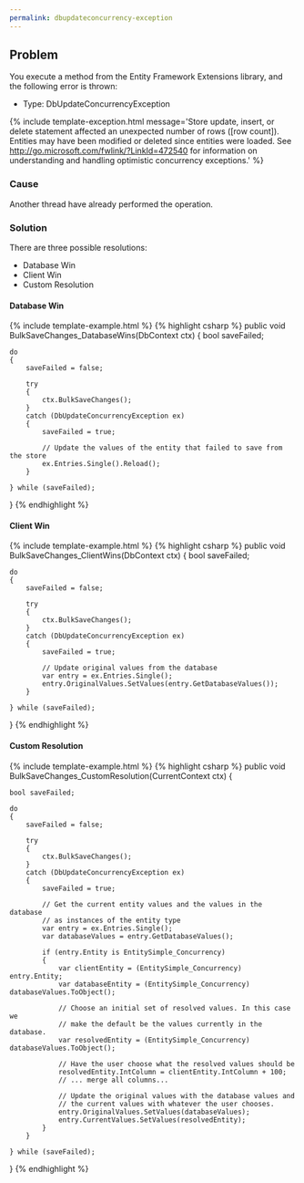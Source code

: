 ```yaml
---
permalink: dbupdateconcurrency-exception
---
```


## Problem

You execute a method from the Entity Framework Extensions library, and the following error is thrown:

- Type: DbUpdateConcurrencyException

{% include template-exception.html message='Store update, insert, or delete statement affected an unexpected number of rows ([row count]). Entities may have been modified or deleted since entities were loaded. See http://go.microsoft.com/fwlink/?LinkId=472540 for information on understanding and handling optimistic concurrency exceptions.' %}

### Cause

Another thread have already performed the operation.

### Solution

There are three possible resolutions:

- Database Win
- Client Win
- Custom Resolution

#### Database Win
{% include template-example.html %} 
{% highlight csharp %}
public void BulkSaveChanges_DatabaseWins(DbContext ctx)
{
    bool saveFailed;

    do
    {
        saveFailed = false;

        try
        {
            ctx.BulkSaveChanges();
        }
        catch (DbUpdateConcurrencyException ex)
        {
            saveFailed = true;

            // Update the values of the entity that failed to save from the store 
            ex.Entries.Single().Reload();
        }

    } while (saveFailed); 
}
{% endhighlight %}

#### Client Win
{% include template-example.html %} 
{% highlight csharp %}
public void BulkSaveChanges_ClientWins(DbContext ctx)
{
    bool saveFailed;

    do
    {
        saveFailed = false;

        try
        {
            ctx.BulkSaveChanges();
        }
        catch (DbUpdateConcurrencyException ex)
        {
            saveFailed = true;

            // Update original values from the database 
            var entry = ex.Entries.Single();
            entry.OriginalValues.SetValues(entry.GetDatabaseValues()); 
        }

    } while (saveFailed); 
}
{% endhighlight %}

#### Custom Resolution
{% include template-example.html %} 
{% highlight csharp %}
public void BulkSaveChanges_CustomResolution(CurrentContext ctx)
{

    bool saveFailed;

    do
    {
        saveFailed = false;

        try
        {
            ctx.BulkSaveChanges();
        }
        catch (DbUpdateConcurrencyException ex)
        {
            saveFailed = true;

            // Get the current entity values and the values in the database 
            // as instances of the entity type 
            var entry = ex.Entries.Single();
            var databaseValues = entry.GetDatabaseValues();

            if (entry.Entity is EntitySimple_Concurrency)
            {
                var clientEntity = (EntitySimple_Concurrency) entry.Entity;
                var databaseEntity = (EntitySimple_Concurrency) databaseValues.ToObject();

                // Choose an initial set of resolved values. In this case we 
                // make the default be the values currently in the database. 
                var resolvedEntity = (EntitySimple_Concurrency) databaseValues.ToObject();

                // Have the user choose what the resolved values should be
                resolvedEntity.IntColumn = clientEntity.IntColumn + 100;
                // ... merge all columns...

                // Update the original values with the database values and 
                // the current values with whatever the user chooses. 
                entry.OriginalValues.SetValues(databaseValues);
                entry.CurrentValues.SetValues(resolvedEntity);
            }
        }

    } while (saveFailed);
}
{% endhighlight %}
